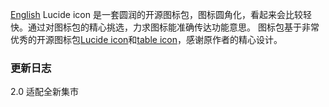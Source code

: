 [English](https://github.com/mozhux/Lucide-icon/README.md)
Lucide icon 是一套圆润的开源图标包，图标圆角化，看起来会比较轻快。通过对图标包的精心挑选，力求图标能准确传达功能意思。
图标包基于非常优秀的开源图标包[Lucide icon](https://lucide.dev/)和[table icon](https://tabler-icons.io/)，感谢原作者的精心设计。

### 更新日志

2.0 适配全新集市